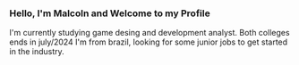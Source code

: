 ### Hello, I'm Malcoln and Welcome to my Profile

I'm currently studying game desing and development analyst. Both colleges ends in july/2024
I'm from brazil, looking for some junior jobs to get started in the industry.

<!--
**MalcolnLMR/MalcolnLMR** is a ✨ _special_ ✨ repository because its `README.md` (this file) appears on your GitHub profile.

Here are some ideas to get you started:

- 🔭 I’m currently working on ...
- 🌱 I’m currently learning ...
- 👯 I’m looking to collaborate on ...
- 🤔 I’m looking for help with ...
- 💬 Ask me about ...
- 📫 How to reach me: ...
- 😄 Pronouns: ...
- ⚡ Fun fact: ...
-->
